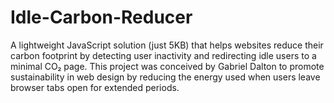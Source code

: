 # Idle-Carbon-Reducer
A lightweight JavaScript solution (just 5KB) that helps websites reduce their carbon footprint by detecting user inactivity and redirecting idle users to a minimal CO₂ page. This project was conceived by Gabriel Dalton to promote sustainability in web design by reducing the energy used when users leave browser tabs open for extended periods.
